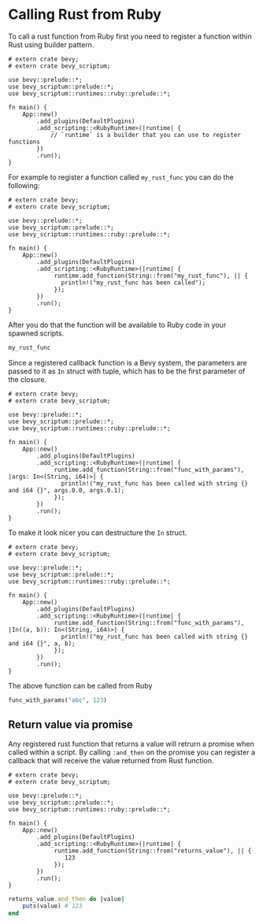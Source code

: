 # Calling Rust from Ruby

To call a rust function from Ruby first you need to register a function
within Rust using builder pattern.

```rust,no_run
# extern crate bevy;
# extern crate bevy_scriptum;

use bevy::prelude::*;
use bevy_scriptum::prelude::*;
use bevy_scriptum::runtimes::ruby::prelude::*;

fn main() {
    App::new()
        .add_plugins(DefaultPlugins)
        .add_scripting::<RubyRuntime>(|runtime| {
            // `runtime` is a builder that you can use to register functions
        })
        .run();
}
```

For example to register a function called `my_rust_func` you can do the following:

```rust,no_run
# extern crate bevy;
# extern crate bevy_scriptum;

use bevy::prelude::*;
use bevy_scriptum::prelude::*;
use bevy_scriptum::runtimes::ruby::prelude::*;

fn main() {
    App::new()
        .add_plugins(DefaultPlugins)
        .add_scripting::<RubyRuntime>(|runtime| {
             runtime.add_function(String::from("my_rust_func"), || {
               println!("my_rust_func has been called");
             });
        })
        .run();
}
```

After you do that the function will be available to Ruby code in your spawned scripts.

```ruby
my_rust_func
```

Since a registered callback function is a Bevy system, the parameters are passed
to it as `In` struct with tuple, which has to be the first parameter of the closure.

```rust,no_run
# extern crate bevy;
# extern crate bevy_scriptum;

use bevy::prelude::*;
use bevy_scriptum::prelude::*;
use bevy_scriptum::runtimes::ruby::prelude::*;

fn main() {
    App::new()
        .add_plugins(DefaultPlugins)
        .add_scripting::<RubyRuntime>(|runtime| {
             runtime.add_function(String::from("func_with_params"), |args: In<(String, i64)>| {
               println!("my_rust_func has been called with string {} and i64 {}", args.0.0, args.0.1);
             });
        })
        .run();
}
```

To make it look nicer you can destructure the `In` struct.

```rust,no_run
# extern crate bevy;
# extern crate bevy_scriptum;

use bevy::prelude::*;
use bevy_scriptum::prelude::*;
use bevy_scriptum::runtimes::ruby::prelude::*;

fn main() {
    App::new()
        .add_plugins(DefaultPlugins)
        .add_scripting::<RubyRuntime>(|runtime| {
             runtime.add_function(String::from("func_with_params"), |In((a, b)): In<(String, i64)>| {
               println!("my_rust_func has been called with string {} and i64 {}", a, b);
             });
        })
        .run();
}
```

The above function can be called from Ruby

```ruby
func_with_params("abc", 123)
```

## Return value via promise

Any registered rust function that returns a value will retrurn a promise when
called within a script. By calling `:and_then` on the promise you can register
a callback that will receive the value returned from Rust function.

```rust,no_run
# extern crate bevy;
# extern crate bevy_scriptum;

use bevy::prelude::*;
use bevy_scriptum::prelude::*;
use bevy_scriptum::runtimes::ruby::prelude::*;

fn main() {
    App::new()
        .add_plugins(DefaultPlugins)
        .add_scripting::<RubyRuntime>(|runtime| {
             runtime.add_function(String::from("returns_value"), || {
                123
             });
        })
        .run();
}
```

```ruby
returns_value.and_then do |value|
    puts(value) # 123
end
```
